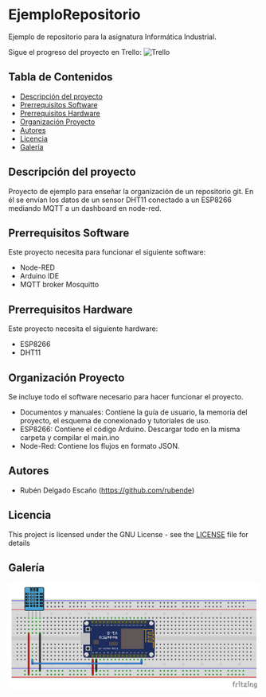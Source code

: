 # EjemploRepositorio
Ejemplo de repositorio para la asignatura Informática Industrial.

Sigue el progreso del proyecto en Trello: <img alt="Trello" src="https://img.shields.io/badge/Trello%20-%23026AA7.svg?&style=for-the-badge&logo=Trello&logoColor=white" href=https://trello.com/b/5ZWS7tnC/ejemplo-infind/>

## Tabla de Contenidos
* [Descripción del proyecto](#descripción-del-proyecto)
* [Prerrequisitos Software](#prerrequisitos-software)
* [Prerrequisitos Hardware](#prerrequisitos-hardware)
* [Organización Proyecto](#organización-proyecto)
* [Autores](#autores)
* [Licencia](#licencia)
* [Galería](#galería)

## Descripción del proyecto
Proyecto de ejemplo para enseñar la organización de un repositorio git. 
En él se envían los datos de un sensor DHT11 conectado a un ESP8266 mediando MQTT a un dashboard en node-red.

## Prerrequisitos Software
Este proyecto necesita para funcionar el siguiente software:
  - Node-RED
  - Arduino IDE
  - MQTT broker Mosquitto

## Prerrequisitos Hardware
Este proyecto necesita el siguiente hardware:
  - ESP8266
  - DHT11

## Organización Proyecto
Se incluye todo el software necesario para hacer funcionar el proyecto.
  - Documentos y manuales: Contiene la guía de usuario, la memoria del proyecto, el esquema de conexionado y tutoriales de uso.
  - ESP8266: Contiene el código Arduino. Descargar todo en la misma carpeta y compilar el main.ino
  - Node-Red: Contiene los flujos en formato JSON. 

## Autores
  - Rubén Delgado Escaño (https://github.com/rubende)


## Licencia
This project is licensed under the GNU License - see the [LICENSE](LICENSE) file for details

## Galería
<img src="/Documentos y manuales/esquema_conexion.png" width="512"> 
